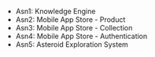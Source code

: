 - Asn1: Knowledge Engine
- Asn2: Mobile App Store - Product
- Asn3: Mobile App Store - Collection
- Asn4: Mobile App Store - Authentication
- Asn5: Asteroid Exploration System
